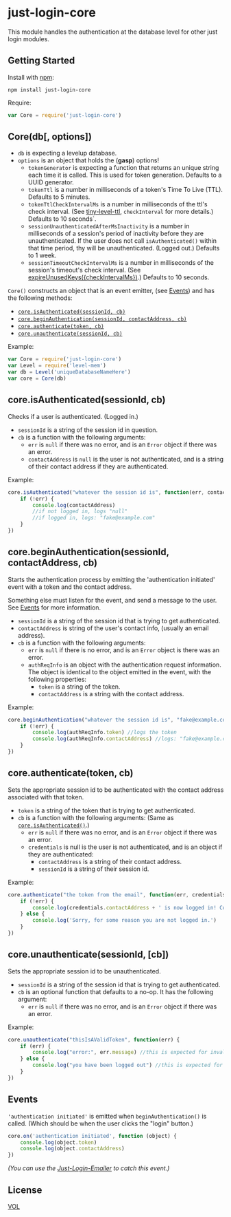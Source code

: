 just-login-core
===============

This module handles the authentication at the database level for other just login modules.

## Getting Started

Install with [npm](http://nodejs.org):

	npm install just-login-core

Require:
```js
var Core = require('just-login-core')
```

## Core(db[, options])

- `db` is expecting a levelup database.
- `options` is an object that holds the (**gasp**) options!
	- `tokenGenerator` is expecting a function that returns an unique string each time it is called. This is used for token generation. Defaults to a UUID generator.
	- `tokenTtl` is a number in milliseconds of a token's Time To Live (TTL). Defaults to 5 minutes.
	- `tokenTtlCheckIntervalMs` is a number in milliseconds of the ttl's check interval. (See [tiny-level-ttl][tinyttl], `checkInterval` for more details.) Defaults to 10 seconds`.
	- `sessionUnauthenticatedAfterMsInactivity` is a number in milliseconds of a session's period of inactivity before they are unauthenticated. If the user does not call `isAuthenticated()` within that time period, thy will be unauthenticated. (Logged out.) Defaults to 1 week.
	- `sessionTimeoutCheckIntervalMs` is a number in milliseconds of the session's timeout's check interval. (See [expireUnusedKeys({checkIntervalMs})][checkint].) Defaults to 10 seconds.

`Core()` constructs an object that is an event emitter, (see [Events](#events)) and has the following methods:

- [`core.isAuthenticated(sessionId, cb)`][isauthed]
- [`core.beginAuthentication(sessionId, contactAddress, cb)`][beginauth]
- [`core.authenticate(token, cb)`][auth]
- [`core.unauthenticate(sessionId, cb)`][unauth]

Example:

```js
var Core = require('just-login-core')
var Level = require('level-mem')
var db = Level('uniqueDatabaseNameHere')
var core = Core(db)
```

## core.isAuthenticated(sessionId, cb)

Checks if a user is authenticated. (Logged in.)

- `sessionId` is a string of the session id in question.
- `cb` is a function with the following arguments:
	- `err` is `null` if there was no error, and is an `Error` object if there was an error.
	- `contactAddress` is `null` is the user is not authenticated, and is a string of their contact address if they are authenticated.

Example:

```js
core.isAuthenticated("whatever the session id is", function(err, contactAddress) {
	if (!err) {
		console.log(contactAddress)
		//if not logged in, logs "null"
		//if logged in, logs: "fake@example.com"
	}
})
```

## core.beginAuthentication(sessionId, contactAddress, cb)

Starts the authentication process by emitting the 'authentication initiated' event with a token and the contact address.

Something else must listen for the event, and send a message to the user. See [Events](#events) for more information.

- `sessionId` is a string of the session id that is trying to get authenticated.
- `contactAddress` is string of the user's contact info, (usually an email address).
- `cb` is a function with the following arguments:
	- `err` is `null` if there is no error, and is an `Error` object is there was an error.
	- `authReqInfo` is an object with the authentication request information. The object is identical to the object emitted in the event, with the following properties:
		- `token` is a string of the token.
		- `contactAddress` is a string with the contact address.

Example:

```js
core.beginAuthentication("whatever the session id is", "fake@example.com", function (err, authReqInfo) {
	if (!err) {
		console.log(authReqInfo.token) //logs the token
		console.log(authReqInfo.contactAddress) //logs: "fake@example.com"
	}
})
```

## core.authenticate(token, cb)

Sets the appropriate session id to be authenticated with the contact address associated with that token.

- `token` is a string of the token that is trying to get authenticated.
- `cb` is a function with the following arguments: (Same as [`core.isAuthenticated()`][isauthed].)
	- `err` is `null` if there was no error, and is an `Error` object if there was an error.
	- `credentials` is null is the user is not authenticated, and is an object if they are authenticated:
		-  `contactAddress` is a string of their contact address.
		-  `sessionId` is a string of their session id.

Example:

```js
core.authenticate("the token from the email", function(err, credentials) {
	if (!err) {
		console.log(credentials.contactAddress + ' is now logged in! Congratulations!')
	} else {
		console.log('Sorry, for some reason you are not logged in.')
	}
})
```

## core.unauthenticate(sessionId, [cb])

Sets the appropriate session id to be unauthenticated.

- `sessionId` is a string of the session id that is trying to get authenticated.
- `cb` is an optional function that defaults to a no-op. It has the following argument:
	- `err` is `null` if there was no error, and is an `Error` object if there was an error.

Example:

```js
core.unauthenticate("thisIsAValidToken", function(err) {
	if (err) {
		console.log("error:", err.message) //this is expected for invalid tokens (not previously logged in)
	} else {
		console.log("you have been logged out") //this is expected for valid tokens (previously logged in)
	}
})
```

## Events

`'authentication initiated'` is emitted when `beginAuthentication()` is called. (Which should be when the user clicks the "login" button.)

```js
core.on('authentication initiated', function (object) {
	console.log(object.token)
	console.log(object.contactAddress)
})
```

_(You can use the [Just-Login-Emailer][jlemailer] to catch this event.)_

## License

[VOL](http://veryopenlicense.com/)

[isauthed]: #coreisauthenticatedsessionid-cb
[beginauth]: #corebeginauthenticationsessionid-contactaddress-cb
[auth]: #coreauthenticatetoken-cb
[unauth]: #coreunauthenticatesessionid-cb
[tinyttl]: https://github.com/ArtskydJ/tiny-level-ttl#ttldb-opts
[checkint]: https://github.com/tehshrike/expire-unused-keys#timeoutms-db-checkintervalms
[jlemailer]: https://github.com/coding-in-the-wild/just-login-emailer
